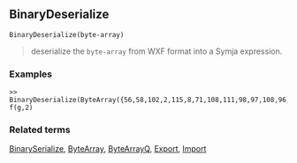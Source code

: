 ## BinaryDeserialize

```
BinaryDeserialize(byte-array)
```

> deserialize the `byte-array` from WXF format into a Symja expression.
 
### Examples

```
>> BinaryDeserialize(ByteArray({56,58,102,2,115,8,71,108,111,98,97,108,96,102,115,8,71,108,111,98,97,108,96,103,67,2})) 
f(g,2) 
```

### Related terms 
[BinarySerialize](BinarySerialize.md), [ByteArray](ByteArray.md), [ByteArrayQ](ByteArrayQ.md), [Export](Export.md), [Import](Import.md)